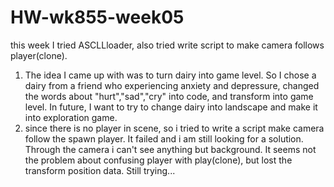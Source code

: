 # HW-wk855-week05
this week I tried ASCLLloader, also tried write script to make camera follows player(clone).
1. The idea I came up with was to turn dairy into game level. So I chose a dairy from a friend who experiencing anxiety and depressure, changed the words about "hurt","sad","cry" into code, and transform into game level. In future, I want to try to change dairy into landscape and make it into exploration game.
2. since there is no player in scene, so i tried to write a script make camera follow the spawn player. It failed and i am still looking for a solution. Through the camera i can't see anything but background. It seems not the problem about confusing player with play(clone), but lost the transform position data. Still trying...
